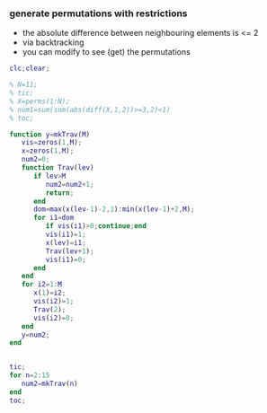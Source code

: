 ### generate permutations with restrictions
- the absolute difference between neighbouring elements is <= 2
- via backtracking
- you can modify to see (get) the permutations
```matlab
clc;clear;

% N=11;
% tic;
% X=perms(1:N);
% num1=sum(sum(abs(diff(X,1,2))>=3,2)<1)
% toc;

function y=mkTrav(M)
   vis=zeros(1,M);
   x=zeros(1,M);
   num2=0;
   function Trav(lev)
      if lev>M
         num2=num2+1;
         return;
      end
      dom=max(x(lev-1)-2,1):min(x(lev-1)+2,M);
      for i1=dom
         if vis(i1)>0;continue;end
         vis(i1)=1;
         x(lev)=i1;
         Trav(lev+1);
         vis(i1)=0;
      end
   end
   for i2=1:M
      x(1)=i2;
      vis(i2)=1;
      Trav(2);
      vis(i2)=0;
   end
   y=num2;
end


tic;
for n=2:15
   num2=mkTrav(n)
end
toc;

```



